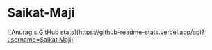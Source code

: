 # Saikat-Maji

[![Anurag's GitHub stats](https://github-readme-stats.vercel.app/api?username=Saikat Maji)](https://github.com/anuraghazra/github-readme-stats)

